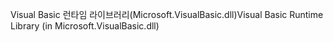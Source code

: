 <span data-ttu-id="a7f32-101">Visual Basic 런타임 라이브러리(Microsoft.VisualBasic.dll)</span><span class="sxs-lookup"><span data-stu-id="a7f32-101">Visual Basic Runtime Library (in Microsoft.VisualBasic.dll)</span></span>